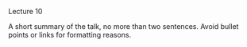 Lecture 10

A short summary of the talk, no more than two sentences. Avoid bullet points or links for formatting reasons.